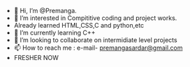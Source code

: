 - 👋 Hi, I’m @Premanga.
- 👀 I’m interested in Compititive coding and project works.
- Already learned HTML,CSS,C and python,etc 
- 🌱 I’m currently learning C++ 
- 💞️ I’m looking to collaborate on intermidiate level projects 
- 📫 How to reach me : e-mail- premangasardar@gmail.com
- FRESHER NOW
<!---
Premanga/Premanga is a ✨ special ✨ repository because its `README.md` (this file) appears on your GitHub profile.
You can click the Preview link to take a look at your changes.
--->
